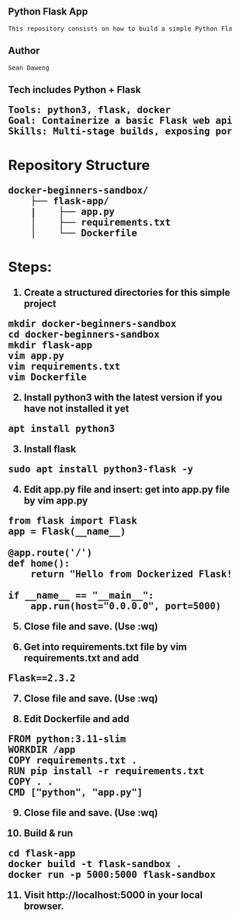 <h2>Python Flask App</h2>
<pre>This repository consists on how to build a simple Python Flask App.</pre>

<h2> Author</h2>
<pre>
Sean Daweng
</pre>


<h2> Tech includes Python + Flask <h/2>
<pre>
Tools: python3, flask, docker
Goal: Containerize a basic Flask web api(hello-world API)
Skills: Multi-stage builds, exposing ports, and using requirements.txt.
</pre>

<h2>Repository Structure</h2>
<pre>
docker-beginners-sandbox/
    ├── flask-app/
    |    ├── app.py
    │    ├── requirements.txt
    │    └── Dockerfile
</pre>


<h2>Steps:</h2>

1) Create a structured directories for this simple project
<pre>
mkdir docker-beginners-sandbox
cd docker-beginners-sandbox
mkdir flask-app
vim app.py
vim requirements.txt
vim Dockerfile
</pre>

2) Install python3 with the latest version if you have not installed it yet
<pre>apt install python3</pre>

3) Install flask
<pre>sudo apt install python3-flask -y</pre>

4) Edit app.py file and insert:
get into app.py file by vim app.py
<pre>
from flask import Flask
app = Flask(__name__)

@app.route('/')
def home():
    return "Hello from Dockerized Flask!"

if __name__ == "__main__":
    app.run(host="0.0.0.0", port=5000)
</pre>
5) Close file and save. (Use :wq)

6) Get into requirements.txt file by vim requirements.txt and add
<pre>Flask==2.3.2</pre>

7) Close file and save. (Use :wq)

8) Edit Dockerfile and add
<pre>
FROM python:3.11-slim
WORKDIR /app
COPY requirements.txt .
RUN pip install -r requirements.txt
COPY . .
CMD ["python", "app.py"]
</pre>
9) Close file and save. (Use :wq)


10) Build & run
<pre>
cd flask-app
docker build -t flask-sandbox .
docker run -p 5000:5000 flask-sandbox
</pre>
11) Visit http://localhost:5000 in your local browser.
